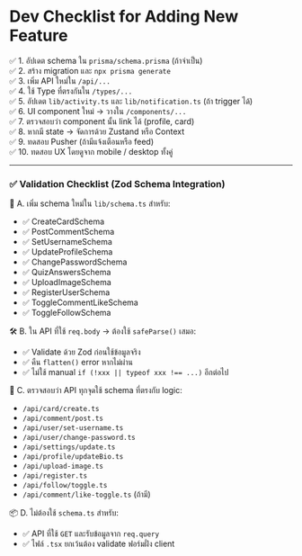 # Dev Checklist for Adding New Feature

✅ 1. อัปเดต schema ใน `prisma/schema.prisma` (ถ้าจำเป็น)  
✅ 2. สร้าง migration และ `npx prisma generate`  
✅ 3. เพิ่ม API ใหม่ใน `/api/...`  
✅ 4. ใช้ Type ที่ตรงกันใน `/types/...`  
✅ 5. อัปเดต `lib/activity.ts` และ `lib/notification.ts` (ถ้า trigger ได้)  
✅ 6. UI component ใหม่ → วางใน `/components/...`  
✅ 7. ตรวจสอบว่า component นั้น link ได้ (profile, card)  
✅ 8. หากมี state → จัดการด้วย Zustand หรือ Context  
✅ 9. ทดสอบ Pusher (ถ้ามีแจ้งเตือนหรือ feed)  
✅ 10. ทดสอบ UX โดยดูจาก mobile / desktop ทั้งคู่  

---

### ✅ Validation Checklist (Zod Schema Integration)

🧩 A. เพิ่ม schema ใหม่ใน `lib/schema.ts` สำหรับ:
- ✅ CreateCardSchema
- ✅ PostCommentSchema
- ✅ SetUsernameSchema
- ✅ UpdateProfileSchema
- ✅ ChangePasswordSchema
- ✅ QuizAnswersSchema
- ✅ UploadImageSchema
- ✅ RegisterUserSchema
- ✅ ToggleCommentLikeSchema
- ✅ ToggleFollowSchema

🛠 B. ใน API ที่ใช้ `req.body` → ต้องใช้ `safeParse()` เสมอ:
- ✅ Validate ด้วย Zod ก่อนใช้ข้อมูลจริง
- ✅ คืน `flatten()` error หากไม่ผ่าน
- ✅ ไม่ใช้ manual `if (!xxx || typeof xxx !== ...)` อีกต่อไป

🧪 C. ตรวจสอบว่า API ทุกจุดใช้ schema ที่ตรงกับ logic:
- `/api/card/create.ts`
- `/api/comment/post.ts`
- `/api/user/set-username.ts`
- `/api/user/change-password.ts`
- `/api/settings/update.ts`
- `/api/profile/updateBio.ts`
- `/api/upload-image.ts`
- `/api/register.ts`
- `/api/follow/toggle.ts`
- `/api/comment/like-toggle.ts` (ถ้ามี)

📦 D. ไม่ต้องใช้ `schema.ts` สำหรับ:
- ✅ API ที่ใช้ `GET` และรับข้อมูลจาก `req.query`
- ✅ ไฟล์ `.tsx` ยกเว้นต้อง validate ฟอร์มฝั่ง client


